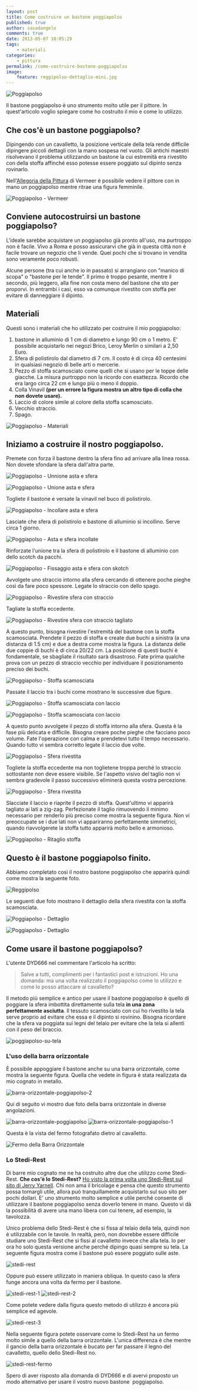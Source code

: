 ```yaml
---
layout: post
title: Come costruire un bastone poggiapolso
published: true
author: sasadangelo
comments: true
date: 2013-05-07 10:05:29
tags:
    - materiali
categories:
    - pittura
permalink: /come-costruire-bastone-poggiapolso
image:
    feature: reggipolso-dettaglio-mini.jpg
---
```


![Poggiapolso](/wp-content/uploads/reggipolso-dettaglio-mini.jpg "Poggiapolso")

Il bastone poggiapolso è uno strumento molto utile per il pittore. In quest'articolo voglio spiegare come ho costruito il mio e come lo utilizzo.

## Che cos'è un bastone poggiapolso?

Dipingendo con un cavalletto, la posizione verticale della tela rende difficile dipingere piccoli dettagli con la mano sospesa nel vuoto. Gli antichi maestri risolvevano il problema utilizzando un bastone la cui estremità era rivestito con della stoffa affinché esso potesse essere poggiato sul dipinto senza rovinarlo.

Nell'[Allegoria della Pittura](https://it.wikipedia.org/wiki/Allegoria_della_Pittura "Allegoria della Pittura") di Vermeer è possibile vedere il pittore con in mano un poggiapolso mentre ritrae una figura femminile.

![Poggiapolso - Vermeer](/wp-content/uploads/reggipolso-vermeer.jpg "Poggiapolso - Vermeer")

## Conviene autocostruirsi un bastone poggiapolso?

L'ideale sarebbe acquistare un poggiapolso già pronto all'uso, ma purtroppo non è facile. Vivo a Roma e posso assicurarvi che già in questa città non è facile trovare un negozio che li vende. Quei pochi che si trovano in vendita sono veramente poco robusti.

Alcune persone (tra cui anche io in passato) si arrangiano con "manico di scopa" o "bastone per le tende". Il primo è troppo pesante, mentre il secondo, più leggero, alla fine non costa meno del bastone che sto per proporvi. In entrambi i casi, esso va comunque rivestito con stoffa per evitare di danneggiare il dipinto.

## Materiali

Questi sono i materiali che ho utilizzato per costruire il mio poggiapolso:

1. bastone in alluminio di 1 cm di diametro e lungo 90 cm o 1 metro. E' possibile acquistarlo nei negozi Brico, Leroy Merlin o similari a 2,50 Euro.
2. Sfera di polistirolo dal diametro di 7 cm. Il costo è di circa 40 centesimi in qualsiasi negozio di belle arti o mercerie.
3. Pezzo di stoffa scamosciato come quelli che si usano per le toppe delle giacche. La misura purtroppo non la ricordo con esattezza. Ricordo che era largo circa 22 cm e lungo più o meno il doppio.
4. Colla Vinavil **(per un errore la figura mostra un altro tipo di colla che non dovete usare).**
5. Laccio di colore simile al colore della stoffa scamosciato.
6. Vecchio straccio.
7. Spago.

![Poggiapolso - Materiali](/wp-content/uploads/reggipolso-materiali.jpg "Poggiapolso - Materiali")

## Iniziamo a costruire il nostro poggiapolso.

Premete con forza il bastone dentro la sfera fino ad arrivare alla linea rossa. Non dovete sfondare la sfera dall'altra parte.

![Poggiapolso - Unnione asta e sfera](/wp-content/uploads/reggipolso-unione-asta-sfera.jpg "Poggiapolso - Unnione asta e sfera")

![Poggiapolso - Unione asta e sfera]( /wp-content/uploads/reggipolso-unione-asta-sfera-2.jpg "Poggiapolso - Unione asta e sfera")

Togliete il bastone e versate la vinavil nel buco di polistirolo.

![Poggiapolso - Incollare asta e sfera](/wp-content/uploads/reggipolso-incollare-asta-sfera.jpg "Poggiapolso - Incollare asta e sfera")

Lasciate che sfera di polistirolo e bastone di alluminio si incollino. Serve circa 1 giorno.

![Poggiapolso - Asta e sfera incollate](/wp-content/uploads/reggipolso-incollato-asta-sfera.jpg "Poggiapolso - Asta e sfera incollate")

Rinforzate l'unione tra la sfera di polistirolo e il bastone di alluminio con dello scotch da pacchi.

![Poggiapolso - Fissaggio asta e sfera con skotch](/wp-content/uploads/reggipolso-skotch-asta-sfera.jpg "Poggiapolso - Fissaggio asta e sfera con skotch")

Avvolgete uno straccio intorno alla sfera cercando di ottenere poche pieghe così da fare poco spessore. Legate lo straccio con dello spago.

![Poggiapolso - Rivestire sfera con straccio](/wp-content/uploads/reggipolso-rivestire-straccio.jpg "Poggiapolso - Rivestire sfera con straccio")

Tagliate la stoffa eccedente.

![Poggiapolso - Rivestire sfera con straccio tagliato](/wp-content/uploads/reggipolso-rivestire-straccio-tagliato.jpg "Poggiapolso - Rivestire sfera con straccio tagliato")

A questo punto, bisogna rivestire l'estremità del bastone con la stoffa scamosciata. Prendete il pezzo di stoffa e create due buchi a sinistra (a una distanza di 1.5 cm) e due a destra come mostra la figura. La distanza delle due coppie di buchi è di circa 20/22 cm. La posizione di questi buchi è fondamentale, se sbagliate il risultato sarà disastroso. Fate prima qualche prova con un pezzo di straccio vecchio per individuare il posizionamento preciso dei buchi.

![Poggiapolso - Stoffa scamosciata](/wp-content/uploads/reggipolso-stoffa-scamosciata.jpg "Poggiapolso - Stoffa scamosciata")

Passate il laccio tra i buchi come mostrano le successive due figure.

![Poggiapolso - Stoffa scamosciata con laccio](/wp-content/uploads/reggipolso-stoffa-scamosciata-laccio.jpg "Poggiapolso - Stoffa scamosciata con laccio")

![Poggiapolso - Stoffa scamosciata con laccio](/wp-content/uploads/reggipolso-stoffa-scamosciata-laccio-2.jpg "Poggiapolso - Stoffa scamosciata con laccio")

A questo punto avvolgete il pezzo di stoffa intorno alla sfera. Questa è la fase più delicata e difficile. Bisogna creare poche pieghe che facciano poco volume. Fate l'operazione con calma e prendetevi tutto il tempo necessario. Quando tutto vi sembra corretto legate il laccio due volte.

![Poggiapolso - Sfera rivestita](/wp-content/uploads/reggipolso-rivestito.jpg "Poggiapolso - Sfera rivestita")

Togliete la stoffa eccedente ma non toglietene troppa perché lo straccio sottostante non deve essere visibile. Se l'aspetto visivo del taglio non vi sembra gradevole il passo successivo eliminerà questa vostra percezione.

![Poggiapolso - Sfera rivestita](/wp-content/uploads/reggipolso-rivestito-tagliato.jpg "Poggiapolso - Sfera rivestita")

Slacciate il laccio e riaprite il pezzo di stoffa. Quest'ultimo vi apparirà tagliato ai lati a zig-zag. Perfezionate il taglio rimuovendo il minimo necessario per renderlo più preciso come mostra la seguente figura. Non vi preoccupate se i due lati non vi appariranno perfettamente simmetrici, quando riavvolgerete la stoffa tutto apparirà molto bello e armonioso.

![Poggiapolso - Ritaglio stoffa](/wp-content/uploads/reggipolso-ritaglio-stoffa.jpg "Poggiapolso - Ritaglio stoffa")

## Questo è il bastone poggiapolso finito.

Abbiamo completato così il nostro bastone poggiapolso che apparirà quindi come mostra la seguente foto.

![Reggipolso](/wp-content/uploads/reggipolso.jpg "Poggiapolso")

Le seguenti due foto mostrano il dettaglio della sfera rivestita con la stoffa scamosciata.

![Poggiapolso - Dettaglio](/wp-content/uploads/reggipolso-dettaglio.jpg "Poggiapolso - Dettaglio")

![Poggiapolso - Dettaglio](/wp-content/uploads/reggipolso-dettaglio-2.jpg "Poggiapolso - Dettaglio")

## Come usare il bastone poggiapolso?

L'utente DYD666 nel commentare l'articolo ha scritto:

> Salve a tutti, complimenti per i fantastici post e istruzioni. Ho una domanda: ma una volta realizzato il poggiapolso come lo utilizzo e come lo posso attaccare al cavalletto?

Il metodo più semplice e antico per usare il bastone poggiapolso è quello di poggiare la sfera imbottita direttamente sulla tela **in una zona perfettamente asciutta**. Il tessuto scamosciato con cui ho rivestito la tela serve proprio ad evitare che essa e il dipinto si rovinino. Bisogna ricordare che la sfera va poggiata sui legni del telaio per evitare che la tela si allenti con il peso del braccio.

![poggiapolso-su-tela](/wp-content/uploads/poggiapolso-su-tela.jpg)

### L'uso della barra orizzontale

È possibile appoggiare il bastone anche su una barra orizzontale, come mostra la seguente figura. Quella che vedete in figura è stata realizzata da mio cognato in metallo.

![barra-orizzontale-poggiapolso-2](/wp-content/uploads/barra-orizzontale-poggiapolso-2.jpg)

Qui di seguito vi mostro due foto della barra orizzontale in diverse angolazioni. 

![barra-orizzontale-poggiapolso](/wp-content/uploads/barra-orizzontale-poggiapolso.jpg) ![barra-orizzontale-poggiapolso-1](/wp-content/uploads/barra-orizzontale-poggiapolso-1.jpg)

Questa è la vista del fermo fotografato dietro al cavalletto.

![Fermo della Barra Orizzontale](/wp-content/uploads/barra-orizzontale-fermo.jpg)

### Lo Stedi-Rest

Di barre mio cognato me ne ha costruito altre due che utilizzo come Stedi-Rest. **Che cos'è lo Stedi-Rest?** [Ho visto la prima volta uno Stedi-Rest sul sito di Jerry Yarnell](https://yarnellschool.com/product/stedi-rest/ "Stedi-Rest"). Chi non ama il bricolage e pensa che questo strumento possa tornargli utile, allora può tranquillamente acquistarlo sul suo sito per pochi dollari. E' uno strumento molto semplice e utile perché consente di utilizzare il bastone poggiapolso senza doverlo tenere in mano. Questo vi dà la possibilità di avere una mano libera con cui tenere, ad esempio, la tavolozza.

Unico problema dello Stedi-Rest è che si fissa al telaio della tela, quindi non è utilizzabile con le tavole. In realtà, però, non dovrebbe essere difficile studiare uno Stedi-Rest che si fissi al cavalletto invece che alla tela. Io per ora ho solo questa versione anche perché dipingo quasi sempre su tela. La seguente figura mostra come il bastone può essere poggiato sulle aste.

![stedi-rest](/wp-content/uploads/stedi-rest.jpg)

Oppure può essere utilizzato in maniera obliqua. In questo caso la sfera funge ancora una volta da fermo per il bastone.

![stedi-rest-1](/wp-content/uploads/stedi-rest-1.jpg) ![stedi-rest-2](/wp-content/uploads/stedi-rest-2.jpg)

Come potete vedere dalla figura questo metodo di utilizzo è ancora più semplice ed agevole.

![stedi-rest-3](/wp-content/uploads/stedi-rest-3.jpg)

Nella seguente figura potete osservare come lo Stedi-Rest ha un fermo molto simile a quello della barra orizzontale. L'unica differenza è che mentre il gancio della barra orizzontale è bucato per far passare il legno del cavalletto, quello dello Stedi-Rest no.

![stedi-rest-fermo](/wp-content/uploads/stedi-rest-fermo.jpg)

Spero di aver risposto alla domanda di DYD666 e di avervi proposto un modo alternativo per usare il vostro nuovo bastone  poggiapolso.
